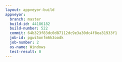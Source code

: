 ```yaml
---
layout: appveyor-build
appveyor:
  branch: master
  build-id: 44186182
  build-number: 522
  commit: 64b323f83dc0d87112dc9e3a30dc4f8ea31933f1
  job-id: pgwi5onfm6k3oodk
  job-number: 2
  os-name: Windows
  test-result: 0
---
```

